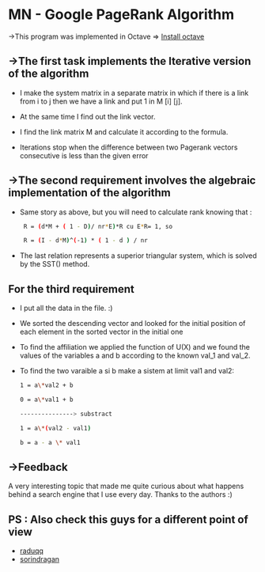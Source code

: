 # MN - Google PageRank Algorithm 

 ->This program was implemented in Octave => [Install octave](https://www.gnu.org/software/octave/download)

## ->The first task implements the Iterative version of the algorithm

* I make the system matrix in a separate matrix in which if there is a link from i to j then we have a link and put 1 in M ​​[i] [j].
  
* At the same time I find out the link vector.
* I find the link matrix M and calculate it according to the formula.
* Iterations stop when the difference between two Pagerank vectors
  consecutive is less than the given error

## ->The second requirement involves the algebraic implementation of the algorithm

* Same story as above, but you will need to calculate rank knowing that :

  ```bash
   R = (d*M + ( 1 - D)/ nr*E)*R cu E*R= 1, so
  ```

  ```bash
   R = (I - d*M)^(-1) * ( 1 - d ) / nr
   ```

* The last relation represents a superior triangular system, which is solved by the SST() method.

## For the third requirement

* I put all the data in the file. :)

* We sorted the descending vector and looked for the initial position of each element in the sorted vector in the initial one
  
* To find the affiliation we applied the function of U(X) and we found the values ​​of the variables a and b according to the known val_1 and val_2.
  
* To find the two varaible a si b make a sistem at limit val1 and val2:

  ```bash
  1 = a\*val2 + b
  ```

  ```bash
  0 = a\*val1 + b
  ```

  ```bash
  ---------------> substract
  ```

  ```bash
  1 = a\*(val2 - val1)
  ```

  ```bash
  b = a - a \* val1
  ```

## ->Feedback

A very interesting topic that made me quite curious about what happens
behind a search engine that I use every day.
Thanks to the authors :)

## PS : Also check this guys for a different point of view

* [raduqq](https://github.com/raduqq/PageRank)
* [sorindragan](https://github.com/sorindragan/page-rank)
